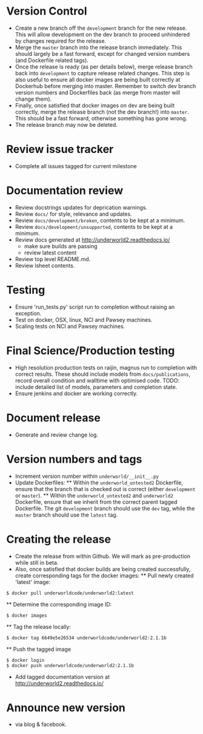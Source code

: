 Version Control
===============
* Create a new branch off the `development` branch for the new release. This will
  allow development on the dev branch to proceed unhindered by changes required
  for the release.
* Merge the `master` branch into the release branch immediately. This should 
  largely be a fast forward, except for changed version numbers (and Dockerfile
  related tags).
* Once the release is ready (as per details below), merge release branch back 
  into `development` to capture release related changes. This step is also useful
  to ensure all docker images are being built correctly at Dockerhub before
  merging into master. Remember to switch dev branch version numbers and 
  Dockerfiles back (as merge from master will change them). 
* Finally, once satisfied that docker images on dev are being built correctly, 
  merge the release branch (not the dev branch!) into `master`. This should be a 
  fast forward, otherwise something has gone wrong.
* The release branch may now be deleted.    

Review issue tracker 
====================
* Complete all issues tagged for current milestone 

Documentation review 
====================
* Review docstrings updates for deprication warnings.
* Review ``docs/`` for style, relevance and updates.
* Review ``docs/development/broken``, contents to be kept at a minimum.
* Review ``docs/development/unsupported``, contents to be kept at a minimum.
* Review docs generated at http://underworld2.readthedocs.io/
	- make sure builds are passing
	- review latest content
* Review top level README.md.
* Review lsheet contents.

Testing
=======
* Ensure 'run_tests.py' script run to completion without raising an exception.
* Test on docker, OSX, linux, NCI and Pawsey machines.
* Scaling tests on NCI and Pawsey machines.

Final Science/Production testing
================================
* High resolution production tests on raijin, magnus run to completion with 
  correct results. These should include models from ``docs/publications``, 
  record overall condition and walltime with optimised code.  TODO: include 
  detailed list of models, parameters and completion state.
* Ensure jenkins and docker are working correctly.

Document release
================
* Generate and review change log.

Version numbers and tags
========================
* Increment version number within ``underworld/__init__.py``
* Update Dockerfiles:
** Within the `underworld_untested2` Dockerfile, ensure that the branch that
   is checked out is correct (either `development` or `master`).
** Within the `underworld_untested2` and `underworld2` Dockerfile, ensure that
   we inherit from the correct parent tagged Dockerfile. The git `development`
   branch should use the `dev` tag, while the `master` branch should use the 
   `latest` tag. 

Creating the release
====================
* Create the release from within Github. We will mark as pre-production
  while still in beta. 
* Also, once satisfied that docker builds are being created successfully,
create corresponding tags for the docker images:
** Pull newly created 'latest' image:
```
$ docker pull underworldcode/underworld2:latest
```
** Determine the corresponding image ID:
```
$ docker images
```
** Tag the release locally:
```
$ docker tag 6649e5e26534 underworldcode/underworld2:2.1.1b
```
** Push the tagged image
``` 
$ docker login
$ docker push underworldcode/underworld2:2.1.1b
```

* Add tagged documentation version at http://underworld2.readthedocs.io/  

Announce new version
====================
* via blog & facebook.


